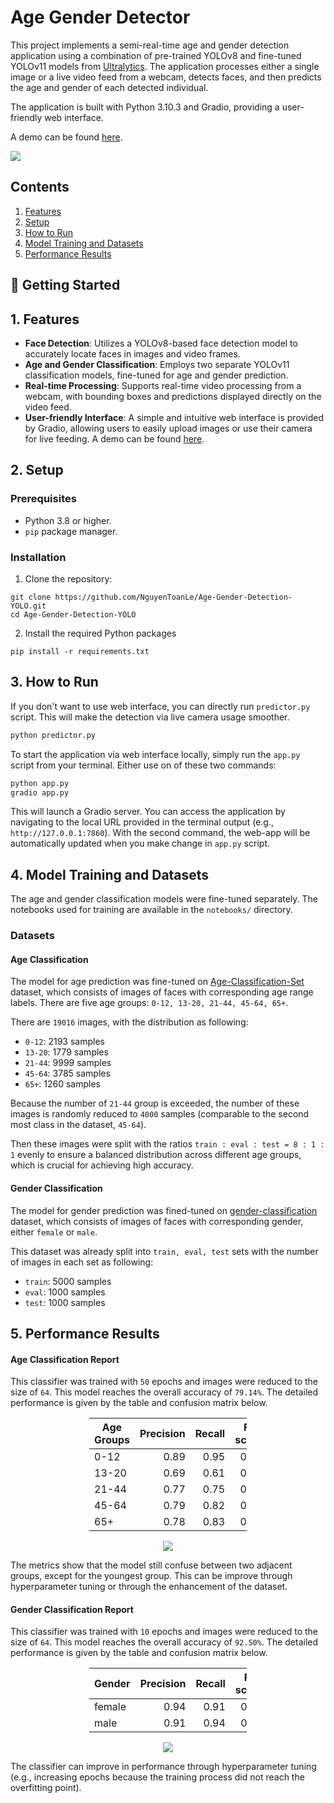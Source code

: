 # Age Gender Detector

This project implements a semi-real-time age and gender detection application using a combination of pre-trained YOLOv8 
and fine-tuned YOLOv11 models from [Ultralytics](https://www.ultralytics.com/). The application processes either a 
single image or a live video feed from a webcam, detects faces, and then predicts the age and gender of each detected 
individual.

The application is built with Python 3.10.3 and Gradio, providing a user-friendly web interface.

A demo can be found [here](https://nguyentoanle41-age-gender-detector.hf.space/).

<img src="./src/demo.gif">

## Contents
1. [Features](#1-features)
2. [Setup](#2-setup)
3. [How to Run](#3-how-to-run)
4. [Model Training and Datasets](#4-model-training-and-datasets)
5. [Performance Results](#5-performance-results)

## 🚀 Getting Started

## 1. Features
- **Face Detection**: Utilizes a YOLOv8-based face detection model to accurately locate faces in images and video frames.
- **Age and Gender Classification**: Employs two separate YOLOv11 classification models, fine-tuned for age and gender
prediction.
- **Real-time Processing**: Supports real-time video processing from a webcam, with bounding boxes and predictions
displayed directly on the video feed.
- **User-friendly Interface**: A simple and intuitive web interface is provided by Gradio, allowing users to easily 
upload images or use their camera for live feeding. A demo can be found 
[here](https://nguyentoanle41-age-gender-detector.hf.space/).

## 2. Setup
### Prerequisites
- Python 3.8 or higher.
- `pip` package manager.

### Installation
1. Clone the repository:
```
git clone https://github.com/NguyenToanLe/Age-Gender-Detection-YOLO.git
cd Age-Gender-Detection-YOLO
```

2. Install the required Python packages
```
pip install -r requirements.txt
```

## 3. How to Run

If you don't want to use web interface, you can directly run `predictor.py` script. This will make the detection via 
live camera usage smoother.
```python
python predictor.py
```

To start the application via web interface locally, simply run the `app.py` script from your terminal. Either use on of
these two commands:
```python
python app.py
gradio app.py
```
This will launch a Gradio server. You can access the application by navigating to the local URL provided in the terminal 
output (e.g., `http://127.0.0.1:7860`). With the second command, the web-app will be automatically updated when you make 
change in `app.py` script.

## 4. Model Training and Datasets

The age and gender classification models were fine-tuned separately. The notebooks used for training are available in 
the `notebooks/` directory.

### Datasets
#### Age Classification
The model for age prediction was fine-tuned on 
[Age-Classification-Set](https://huggingface.co/datasets/prithivMLmods/Age-Classification-Set) dataset, which consists 
of images of faces with corresponding age range labels. There are five age groups: `0-12, 13-20, 21-44, 45-64, 65+`. 

There are `19016` images, with the distribution as following:

- `0-12`: 2193 samples
- `13-20`: 1779 samples
- `21-44`: 9999 samples
- `45-64`: 3785 samples
- `65+`: 1260 samples

Because the number of `21-44` group is exceeded, the number of these images is randomly reduced to `4000` samples 
(comparable to the second most class in the dataset, `45-64`).

Then these images were split with the ratios `train : eval : test = 8 : 1 : 1` evenly to ensure a balanced distribution 
across different age groups, which is crucial for achieving high accuracy.

#### Gender Classification
The model for gender prediction was fined-tuned on 
[gender-classification](https://huggingface.co/datasets/myvision/gender-classification) dataset, which consists of
images of faces with corresponding gender, either `female` or `male`. 

This dataset was already split into `train, eval, test` sets with the number of images in each set as following:

- `train`: 5000 samples
- `eval`: 1000 samples
- `test`: 1000 samples

## 5. Performance Results

#### Age Classification Report

This classifier was trained with `50` epochs and images were reduced to the size of `64`. This model reaches the overall
accuracy of `79.14%`. The detailed performance is given by the table and confusion matrix below.

<div style="margin-left: auto;
            margin-right: auto;
            width: 50%">

| Age Groups | Precision | Recall | F1-score |
|------------|----------:|-------:|---------:|
| 0-12       |      0.89 |   0.95 |     0.92 |
| 13-20      |      0.69 |   0.61 |     0.65 |
| 21-44      |      0.77 |   0.75 |     0.76 |
| 45-64      |      0.79 |   0.82 |     0.80 |
| 65+        |      0.78 |   0.83 |     0.80 |
</div>

<div style="text-align: center;">

![](./src/age_cls_confusion_matrix.png)
</div>

The metrics show that the model still confuse between two adjacent groups, except for the youngest group. This can be 
improve through hyperparameter tuning or through the enhancement of the dataset.

#### Gender Classification Report

This classifier was trained with `10` epochs and images were reduced to the size of `64`. This model reaches the overall
accuracy of `92.50%`. The detailed performance is given by the table and confusion matrix below.

<div style="margin-left: auto;
            margin-right: auto;
            width: 50%">

| Gender | Precision | Recall | F1-score |
|--------|----------:|-------:|---------:|
| female |      0.94 |   0.91 |     0.92 |
| male   |      0.91 |   0.94 |     0.93 |
</div>

<div style="text-align: center;">

![](./src/gender_cls_confusion_matrix.png)
</div>

The classifier can improve in performance through hyperparameter tuning (e.g., increasing epochs because the training
process did not reach the overfitting point).
